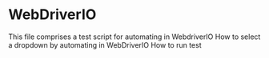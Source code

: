 # WebDriverIO
This file comprises a test script for automating in WebdriverIO
How to select a dropdown by automating in WebDriverIO
How to run test 
